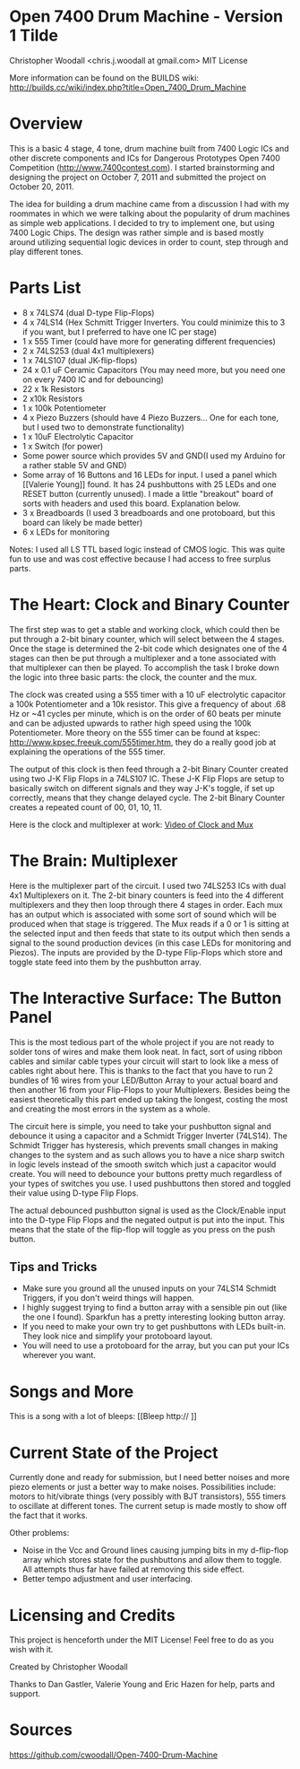 # Open 7400 Drum Machine - Version 1 Tilde

Christopher Woodall <chris.j.woodall at gmail.com>
MIT License

More information can be found on the BUILDS wiki: http://builds.cc/wiki/index.php?title=Open_7400_Drum_Machine

# Overview

This is a basic 4 stage, 4 tone, drum machine built from 7400 Logic ICs and other discrete components and ICs for Dangerous Prototypes Open 7400 Competition (http://www.7400contest.com). I started brainstorming and designing the project on October 7, 2011 and submitted the project on October 20, 2011.

The idea for building a drum machine came from a discussion I had with my roommates in which we were talking about the popularity of drum machines as simple web applications. I decided to try to implement one, but using 7400 Logic Chips. The design was rather simple and is based mostly around utilizing sequential logic devices in order to count, step through and play different tones.

# Parts List

* 8 x 74LS74 (dual D-type Flip-Flops)
* 4 x 74LS14 (Hex Schmitt Trigger Inverters. You could minimize this to 3 if you want, but I preferred to have one IC per stage)
* 1 x 555 Timer (could have more for generating different frequencies)
* 2 x 74LS253 (dual 4x1 multiplexers) 
* 1 x 74LS107 (dual JK-flip-flops)
* 24 x 0.1 uF Ceramic Capacitors (You may need more, but you need one on every 7400 IC and for debouncing)
* 22 x 1k Resistors
* 2 x10k Resistors
* 1 x 100k Potentiometer
* 4 x Piezo Buzzers (should have 4 Piezo Buzzers... One for each tone, but I used two to demonstrate functionality)
* 1 x 10uF Electrolytic Capacitor
* 1 x Switch (for power)
* Some power source which provides 5V and GND(I used my Arduino for a rather stable 5V and GND)
* Some array of 16 Buttons and 16 LEDs for input. I used a panel which [[Valerie Young]] found. It has 24 pushbuttons with 25 LEDs and one RESET button (currently unused). I made a little "breakout" board of sorts with headers and used this board. Explanation below.
* 3 x Breadboards (I used 3 breadboards and one protoboard, but this board can likely be made better)
* 6 x LEDs for monitoring

Notes: I used all LS TTL based logic instead of CMOS logic. This was quite fun to use and was cost effective because I had access to free surplus parts.

# The Heart: Clock and Binary Counter

The first step was to get a stable and working clock, which could then be put through a 2-bit binary counter, which will select between the 4 stages. Once the stage is determined the 2-bit code which designates one of the 4 stages can then be put through a multiplexer and a tone associated with that multiplexer can then be played. To accomplish the task I broke down the logic into three basic parts: the clock, the counter and the mux.

The clock was created using a 555 timer with a 10 uF electrolytic capacitor a 100k Potentiometer and a 10k resistor. This give a frequency of about .68 Hz or ~41 cycles per minute, which is on the order of 60 beats per minute and can be adjusted upwards to rather high speed using the 100k Potentiometer. More theory on the 555 timer can be found at kspec: http://www.kpsec.freeuk.com/555timer.htm, they do a really good job at explaining the operations of the 555 timer.

The output of this clock is then feed through a 2-bit Binary Counter created using two J-K Flip Flops in a 74LS107 IC. These J-K Flip Flops are setup to basically switch on different signals and they way J-K's toggle, if set up correctly, means that they change delayed cycle. The 2-bit Binary Counter creates a repeated count of 00, 01, 10, 11.


 
Here is the clock and multiplexer at work: [Video of Clock and Mux](http://www.youtube.com/watch?feature=player_embedded&v=omN2CQKSUus)

# The Brain: Multiplexer


Here is the multiplexer part of the circuit. I used two 74LS253 ICs with dual 4x1 Multiplexers on it. The 2-bit binary counters is feed into the 4 different multiplexers and they then loop through there 4 stages in order. Each mux has an output which is associated with some sort of sound which will be produced when that stage is triggered. The Mux reads if a 0 or 1 is sitting at the selected input and then feeds that state to its output which then sends a signal to the sound production devices (in this case LEDs for monitoring and Piezos). The inputs are provided by the D-type Flip-Flops which store and toggle state feed into them by the pushbutton array.

# The Interactive Surface: The Button Panel


This is the most tedious part of the whole project if you are not ready to solder tons of wires and make them look neat. In fact, sort of using ribbon cables and similar cable types your circuit will start to look like a mess of cables right about here. This is thanks to the fact that you have to run 2 bundles of 16 wires from your LED/Button Array to your actual board and then another 16 from your Flip-Flops to your Multiplexers. Besides being the easiest theoretically this part ended up taking the longest, costing the most and creating the most errors in the system as a whole.

The circuit here is simple, you need to take your pushbutton signal and debounce it using a capacitor and a Schmidt Trigger Inverter (74LS14). The Schmidt Trigger has hysteresis, which prevents small changes in making changes to the system and as such allows you to have a nice sharp switch in logic levels instead of the smooth switch which just a capacitor would create. You will need to debounce your buttons pretty much regardless of your types of switches you use. I used pushbuttons then stored and toggled their value using D-type Flip Flops.

The actual debounced pushbutton signal is used as the Clock/Enable input into the D-type Flip Flops and the negated output is put into the input. This means that the state of the flip-flop will toggle as you press on the push button.

## Tips and Tricks

* Make sure you ground all the unused inputs on your 74LS14 Schmidt Triggers, if you don't weird things will happen.
* I highly suggest trying to find a button array with a sensible pin out (like the one I found). Sparkfun has a pretty interesting looking button array.
* If you need to make your own try to get pushbuttons with LEDs built-in. They look nice and simplify your protoboard layout.
* You will need to use a protoboard for the array, but you can put your ICs wherever you want.

# Songs and More

This is a song with a lot of bleeps: [[Bleep http:// ]]
# Current State of the Project

Currently done and ready for submission, but I need better noises and more piezo elements or just a better way to make noises. Possibilities include: motors to hit/vibrate things (very possibly with BJT transistors), 555 timers to oscillate at different tones. The current setup is made mostly to show off the fact that it works.

Other problems:
* Noise in the Vcc and Ground lines causing jumping bits in my d-flip-flop array which stores state for the pushbuttons and allow them to toggle. All attempts thus far have failed at removing this side effect.
* Better tempo adjustment and user interfacing.

# Licensing and Credits

This project is henceforth under the MIT License! Feel free to do as you wish with it.

Created by Christopher Woodall

Thanks to Dan Gastler, Valerie Young and Eric Hazen for help, parts and support.

# Sources

https://github.com/cwoodall/Open-7400-Drum-Machine
